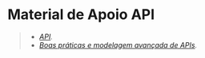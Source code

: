 # Material de Apoio API

> - _[API][api]._
> - _[Boas práticas e modelagem avançada de APIs][boasPraticas]._

[api]:https://drive.google.com/file/d/1UeVnbhS3fSXcojVC56Ak1Q9vs39diMW7/view?usp=sharing
[boasPraticas]:https://drive.google.com/file/d/1dbDVpQCTauFshYWvyWbho5Gk0sWRaQFa/view?usp=sharing